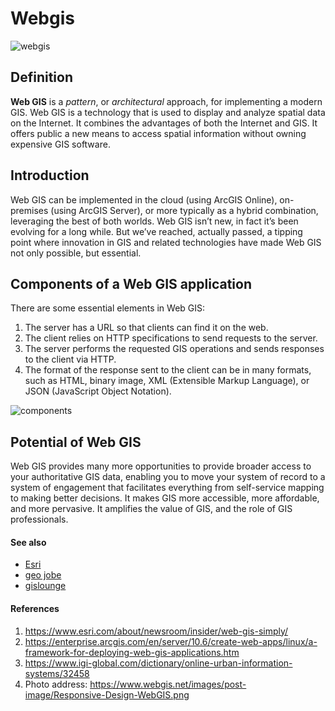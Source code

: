 # **Webgis**
![webgis](https://www.webgis.net/images/post-image/Responsive-Design-WebGIS.png)

## **Definition**
**Web GIS** is a *pattern*, or *architectural* approach, for implementing a modern GIS. Web GIS is a technology that is used to display and analyze spatial data on the Internet. It combines the advantages of both the Internet and GIS. It offers public a new means to access spatial information without owning expensive GIS software.


## **Introduction**
Web GIS can be implemented in the cloud (using ArcGIS Online), on-premises (using ArcGIS Server), or more typically as a hybrid combination, leveraging the best of both worlds.
Web GIS isn’t new, in fact it’s been evolving for a long while. But we’ve reached, actually passed, a tipping point where innovation in GIS and related technologies have made Web GIS not only possible, but essential.


## **Components of a Web GIS application**
There are some essential elements in Web GIS:

1. The server has a URL so that clients can find it on the web.
2. The client relies on HTTP specifications to send requests to the server.
3. The server performs the requested GIS operations and sends responses to the client via HTTP.
4. The format of the response sent to the client can be in many formats, such as HTML, binary image, XML (Extensible Markup Language), or JSON (JavaScript Object Notation). 

![components](https://www.esri.com/news/arcwatch/0610/graphics/webgis5-lg.jpg)
 

## **Potential of Web GIS**
Web GIS provides many more opportunities to provide broader access to your authoritative GIS data, enabling you to move your system of record to a system of engagement that facilitates everything from self-service mapping to making better decisions. It makes GIS more accessible, more affordable, and more pervasive. It amplifies the value of GIS, and the role of GIS professionals.


#### See also
- [Esri](https://www.esri.com/)
- [geo jobe](https://www.geo-jobe.com)
- [gislounge](https://www.gislounge.com/section-1-a-quick-introduction-to-gis-and-webgis/)

#### References
1. https://www.esri.com/about/newsroom/insider/web-gis-simply/
2. https://enterprise.arcgis.com/en/server/10.6/create-web-apps/linux/a-framework-for-deploying-web-gis-applications.htm
3. https://www.igi-global.com/dictionary/online-urban-information-systems/32458
4. Photo address: https://www.webgis.net/images/post-image/Responsive-Design-WebGIS.png